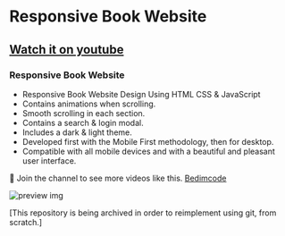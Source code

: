 # Responsive Book Website
## [Watch it on youtube](https://youtu.be/b7eJQSHhuO8)
### Responsive Book Website

- Responsive Book Website Design Using HTML CSS & JavaScript
- Contains animations when scrolling.
- Smooth scrolling in each section.
- Contains a search & login modal.
- Includes a dark & light theme.
- Developed first with the Mobile First methodology, then for desktop.
- Compatible with all mobile devices and with a beautiful and pleasant user interface.

💙 Join the channel to see more videos like this. [Bedimcode](https://www.youtube.com/@Bedimcode)

![preview img](/preview.png)

[This repository is being archived in order to reimplement using git, from scratch.]
